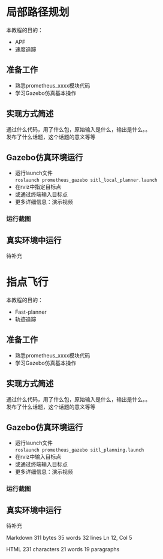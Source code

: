 ﻿# 局部路径规划  
  

本教程的目的：  

 - APF
 - 速度追踪  
  

## 准备工作  
  

- 熟悉prometheus_xxxx模块代码  
- 学习Gazebo仿真基本操作   
  

## 实现方式简述  
  

通过什么代码，用了什么包，原始输入是什么，输出是什么。。  
发布了什么话题，这个话题的意义等等  
  

## Gazebo仿真环境运行  
  

 - 运行launch文件  
  `roslaunch prometheus_gazebo sitl_local_planner.launch`  
 - 在rviz中指定目标点  
 - 或通过终端输入目标点  
 - 更多详细信息：演示视频  
  

### 运行截图  
  
  
  

## 真实环境中运行  
  

待补充  
  

# 指点飞行

本教程的目的：

-   Fast-planner
-   轨迹追踪

## 准备工作

-   熟悉prometheus_xxxx模块代码
-   学习Gazebo仿真基本操作

## 实现方式简述

通过什么代码，用了什么包，原始输入是什么，输出是什么。。  
发布了什么话题，这个话题的意义等等

## Gazebo仿真环境运行

-   运行launch文件  
    `roslaunch prometheus_gazebo sitl_planning.launch`
-   在rviz中输入目标点
-   或通过终端输入目标点
-   更多详细信息：演示视频

### 运行截图

## 真实环境中运行

待补充

Markdown 311  bytes 35  words 32  lines Ln 12, Col 5

HTML 231  characters 21  words 19  paragraphs
